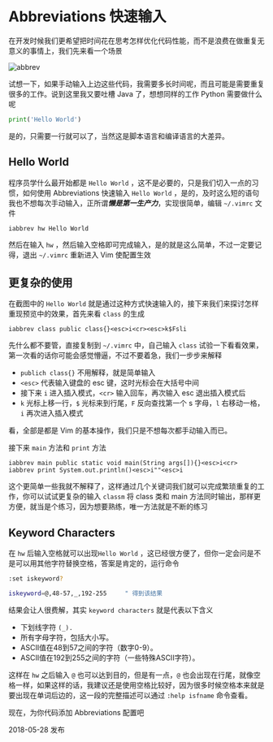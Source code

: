 # Abbreviations 快速输入

在开发时候我们更希望把时间花在思考怎样优化代码性能，而不是浪费在做重复无意义的事情上，我们先来看一个场景

![abbrev](https://wxnacy.com/images/abbreviations.gif)

试想一下，如果手动输入上边这些代码，我需要多长时间呢，而且可能是需要重复很多的工作。说到这里我又要吐槽 Java 了，想想同样的工作 Python 需要做什么呢

```python
print('Hello World')
```

是的，只需要一行就可以了，当然这是脚本语言和编译语言的大差异。

## Hello World

程序员学什么最开始都是 `Hello World` ，这不是必要的，只是我们切入一点的习惯，如何使用 Abbreviations 快速输入 `Hello World` ，是的，及时这么短的语句我也不想每次手动输入，正所谓***懒是第一生产力***，实现很简单，编辑 `~/.vimrc` 文件

```vim
iabbrev hw Hello World
```

然后在输入 `hw` ，然后输入空格即可完成输入，是的就是这么简单，不过一定要记得，退出 `~/.vimrc` 重新进入 Vim 使配置生效

## 更复杂的使用

在截图中的 `Hello World` 就是通过这种方式快速输入的，接下来我们来探讨怎样重现预览中的效果，首先来看 `class` 的生成

```vim
iabbrev class public class{}<esc>i<cr><esc>k$Fsli
```

先什么都不要管，直接复制到 `~/.vimrc` 中，自己输入 `class` 试验一下看看效果，第一次看的话你可能会感觉懵逼，不过不要着急，我们一步步来解释

- `publich class{}` 不用解释，就是简单输入
- `<esc>` 代表输入键盘的 esc 键，这时光标会在大括号中间
- 接下来 `i` 进入插入模式，`<cr>` 输入回车，再次输入 esc 退出插入模式后
- `k` 光标上移一行，`$` 光标来到行尾，`F` 反向查找第一个 s 字母，`l` 右移动一格，`i` 再次进入插入模式

看，全部是都是 Vim 的基本操作，我们只是不想每次都手动输入而已。

接下来 `main` 方法和 `print` 方法

```vim
iabbrev main public static void main(String args[]){}<esc>i<cr>
iabbrev print System.out.println()<esc>i""<esc>i
```

这个更简单一些我就不解释了，这样通过几个关键词我们就可以完成繁琐重复的工作，你可以试试更复杂的输入 `classm` 将 class 类和 main 方法同时输出，那样更方便，就当是个练习，因为想要熟练，唯一方法就是不断的练习

## Keyword Characters

在 `hw` 后输入空格就可以出现`Hello World` ，这已经很方便了，但你一定会问是不是可以用其他字符替换空格，答案是肯定的，运行命令

```bash
:set iskeyword?

iskeyword=@,48-57,_,192-255     " 得到该结果
```

结果会让人很费解，其实 `keyword characters` 就是代表以下含义

- 下划线字符 `(_).`
- 所有字母字符，包括大小写。
- ASCII值在48到57之间的字符（数字0-9）。
- ASCII值在192到255之间的字符（一些特殊ASCII字符）。

这样在 `hw` 之后输入 `@` 也可以达到目的，但是有一点，`@` 也会出现在行尾，就像空格一样，如果这样的话，我建议还是使用空格比较好，因为很多时候空格本来就是要出现在单词后边的，这一段的完整描述可以通过 `:help isfname` 命令查看。

现在，为你代码添加 Abbreviations 配置吧

2018-05-28 发布
